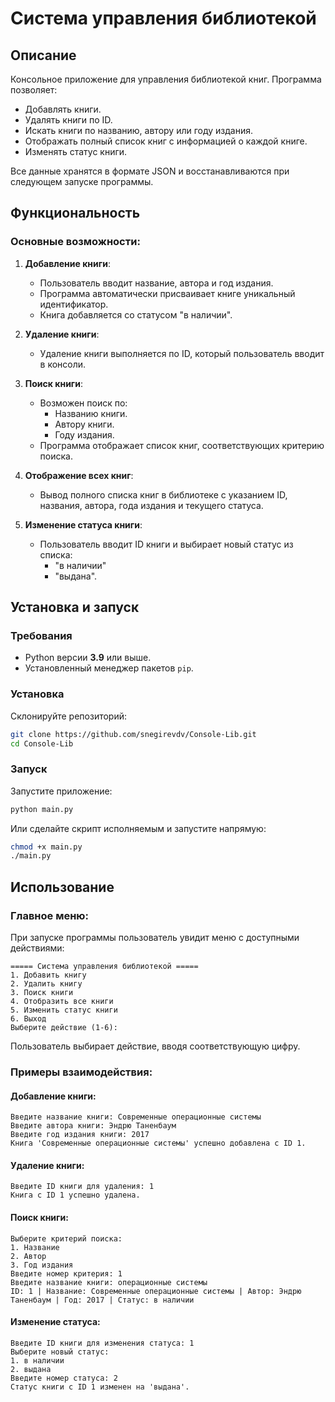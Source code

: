 
# Система управления библиотекой

## Описание

Консольное приложение для управления библиотекой книг. Программа позволяет:
- Добавлять книги.
- Удалять книги по ID.
- Искать книги по названию, автору или году издания.
- Отображать полный список книг с информацией о каждой книге.
- Изменять статус книги.

Все данные хранятся в формате JSON и восстанавливаются при следующем запуске программы.

## Функциональность

### Основные возможности:
1. **Добавление книги**:
   - Пользователь вводит название, автора и год издания.
   - Программа автоматически присваивает книге уникальный идентификатор.
   - Книга добавляется со статусом "в наличии".

2. **Удаление книги**:
   - Удаление книги выполняется по ID, который пользователь вводит в консоли.

3. **Поиск книги**:
   - Возможен поиск по:
     - Названию книги.
     - Автору книги.
     - Году издания.
   - Программа отображает список книг, соответствующих критерию поиска.

4. **Отображение всех книг**:
   - Вывод полного списка книг в библиотеке с указанием ID, названия, автора, года издания и текущего статуса.

5. **Изменение статуса книги**:
   - Пользователь вводит ID книги и выбирает новый статус из списка:
     - "в наличии"
     - "выдана".
  
## Установка и запуск

### Требования

- Python версии **3.9** или выше.
- Установленный менеджер пакетов `pip`.

### Установка

Склонируйте репозиторий:

   ```bash
   git clone https://github.com/snegirevdv/Console-Lib.git
   cd Console-Lib
   ```

### Запуск

Запустите приложение:

```bash
python main.py
```

Или сделайте скрипт исполняемым и запустите напрямую:

```bash
chmod +x main.py
./main.py
```

## Использование

### Главное меню:

При запуске программы пользователь увидит меню с доступными действиями:

```
===== Система управления библиотекой =====
1. Добавить книгу
2. Удалить книгу
3. Поиск книги
4. Отобразить все книги
5. Изменить статус книги
6. Выход
Выберите действие (1-6):
```

Пользователь выбирает действие, вводя соответствующую цифру.

### Примеры взаимодействия:

#### Добавление книги:
```
Введите название книги: Современные операционные системы
Введите автора книги: Эндрю Таненбаум
Введите год издания книги: 2017
Книга 'Современные операционные системы' успешно добавлена с ID 1.
```

#### Удаление книги:
```
Введите ID книги для удаления: 1
Книга с ID 1 успешно удалена.
```

#### Поиск книги:
```
Выберите критерий поиска:
1. Название
2. Автор
3. Год издания
Введите номер критерия: 1
Введите название книги: операционные системы
ID: 1 | Название: Современные операционные системы | Автор: Эндрю Таненбаум | Год: 2017 | Статус: в наличии
```

#### Изменение статуса:
```
Введите ID книги для изменения статуса: 1
Выберите новый статус:
1. в наличии
2. выдана
Введите номер статуса: 2
Статус книги с ID 1 изменен на 'выдана'.
```